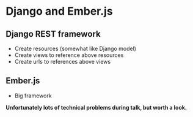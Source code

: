 # Django and Ember.js

## Django REST framework

- Create resources (somewhat like Django model)
- Create views to reference above resources
- Create urls to references above views

## Ember.js

- Big framework

**Unfortunately lots of technical problems during talk, but worth a look.**
